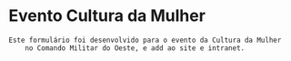 # Evento Cultura da Mulher
	Este formulário foi desenvolvido para o evento da Cultura da Mulher 
		no Comando Militar do Oeste, e add ao site e intranet.
			
